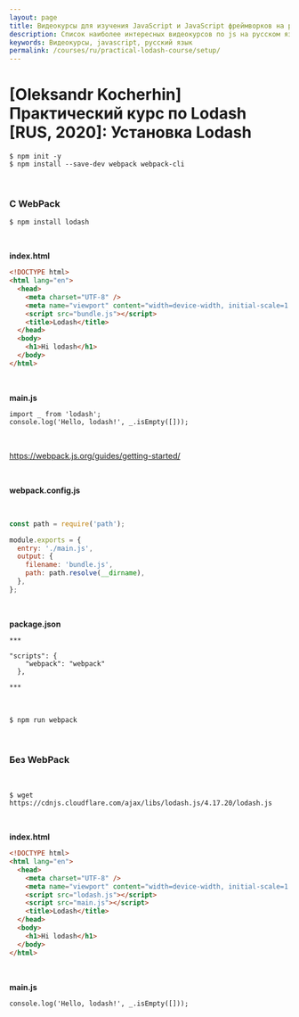 ```yaml
---
layout: page
title: Видеокурсы для изучения JavaScript и JavaScript фреймворков на русском языке
description: Список наиболее интересных видеокурсов по js на русском языке
keywords: Видеокурсы, javascript, русский язык
permalink: /courses/ru/practical-lodash-course/setup/
---
```


# [Oleksandr Kocherhin] Практический курс по Lodash [RUS, 2020]: Установка Lodash

    $ npm init -y
    $ npm install --save-dev webpack webpack-cli

<br/>

### C WebPack

    $ npm install lodash

<br/>

**index.html**

```html
<!DOCTYPE html>
<html lang="en">
  <head>
    <meta charset="UTF-8" />
    <meta name="viewport" content="width=device-width, initial-scale=1.0" />
    <script src="bundle.js"></script>
    <title>Lodash</title>
  </head>
  <body>
    <h1>Hi lodash</h1>
  </body>
</html>
```

<br/>

**main.js**

```
import _ from 'lodash';
console.log('Hello, lodash!', _.isEmpty([]));
```

<br/>

https://webpack.js.org/guides/getting-started/

<br/>

**webpack.config.js**

<br/>

```js
const path = require('path');

module.exports = {
  entry: './main.js',
  output: {
    filename: 'bundle.js',
    path: path.resolve(__dirname),
  },
};
```

<br/>

**package.json**

```
***

"scripts": {
    "webpack": "webpack"
  },

***
```

<br/>

    $ npm run webpack

<br/>

### Без WebPack

<br/>

    $ wget https://cdnjs.cloudflare.com/ajax/libs/lodash.js/4.17.20/lodash.js

<br/>

**index.html**

```html
<!DOCTYPE html>
<html lang="en">
  <head>
    <meta charset="UTF-8" />
    <meta name="viewport" content="width=device-width, initial-scale=1.0" />
    <script src="lodash.js"></script>
    <script src="main.js"></script>
    <title>Lodash</title>
  </head>
  <body>
    <h1>Hi lodash</h1>
  </body>
</html>
```

<br/>

**main.js**

```
console.log('Hello, lodash!', _.isEmpty([]));
```
